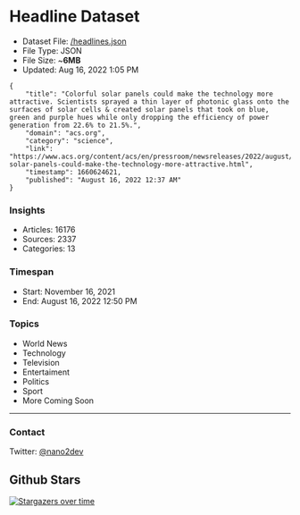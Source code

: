 # Headline Dataset

- Dataset File: [/headlines.json](https://raw.githubusercontent.com/fwd/news/master/headlines.json) 
- File Type: JSON
- File Size: ~**6MB**
- Updated: Aug 16, 2022 1:05 PM

```
{
    "title": "Colorful solar panels could make the technology more attractive. Scientists sprayed a thin layer of photonic glass onto the surfaces of solar cells & created solar panels that took on blue, green and purple hues while only dropping the efficiency of power generation from 22.6% to 21.5%.",
    "domain": "acs.org",
    "category": "science",
    "link": "https://www.acs.org/content/acs/en/pressroom/newsreleases/2022/august/colorful-solar-panels-could-make-the-technology-more-attractive.html",
    "timestamp": 1660624621,
    "published": "August 16, 2022 12:37 AM"
}
```

### Insights

- Articles: 16176
- Sources: 2337
- Categories: 13

### Timespan

- Start: November 16, 2021
- End: August 16, 2022 12:50 PM

### Topics

- World News
- Technology
- Television
- Entertaiment
- Politics
- Sport
- More Coming Soon

---

### Contact 

Twitter: [@nano2dev](https://twitter.com/nano2dev)

## Github Stars

[![Stargazers over time](https://starchart.cc/fwd/news.svg)](https://starchart.cc/fwd/news)
	